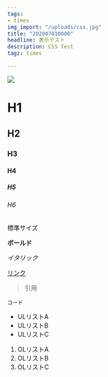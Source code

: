 ```yaml
---
tags:
- times
img_import: "/uploads/css.jpg"
title: "202007010000"
headline: 表示テスト
description: CSS Test
tagz: times

---
```

![](/uploads/css.jpg)

# H1

## H2

### H3

#### H4

##### H5

###### H6

標準サイズ

**ボールド**

_イタリック_

[リンク](https://www.startpage.com/ "Startpage.com")

> 引用

    コード

* ULリストA
* ULリストB
* ULリストC

1. OLリストA
2. OLリストB
3. OLリストC
